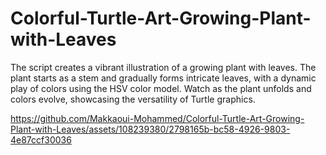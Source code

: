 # Colorful-Turtle-Art-Growing-Plant-with-Leaves
The script creates a vibrant illustration of a growing plant with leaves. The plant starts as a stem and gradually forms intricate leaves, with a dynamic play of colors using the HSV color model. Watch as the plant unfolds and colors evolve, showcasing the versatility of Turtle graphics. 



https://github.com/Makkaoui-Mohammed/Colorful-Turtle-Art-Growing-Plant-with-Leaves/assets/108239380/2798165b-bc58-4926-9803-4e87ccf30036

